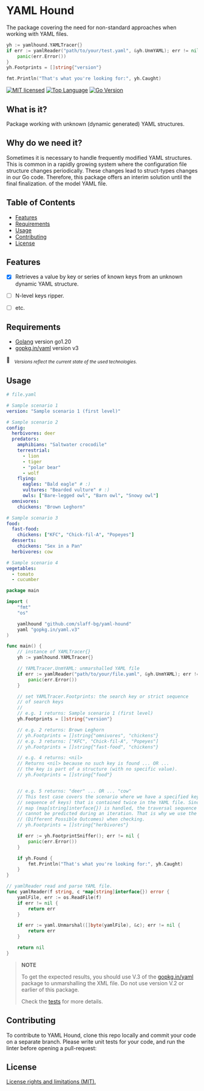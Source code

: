 # YAML Hound #
The package covering the need for non-standard approaches when working with YAML files.

```go
yh := yamlhound.YAMLTracer{}
if err := yamlReader("path/to/your/test.yaml", &yh.UnmYAML); err != nil {
    panic(err.Error())
}
yh.Footprints = []string{"version"}

fmt.Println("That's what you're looking for:", yh.Caught)
```


[![MIT licensed][shield-license]](#)
[![Top Language][top-language]](#)
[![Go Version][go-version]](#)


## What is it? ##

Package working with unknown (dynamic generated) YAML structures.


## Why do we need it? ##

Sometimes it is necessary to handle frequently modified YAML structures. This is common in a rapidly growing system where the configuration file structure changes periodically. These changes lead to struct-types changes in our Go code. Therefore, this package offers an interim solution until the final finalization. of the model YAML file.


## Table of Contents ##

* [Features](#features)
* [Requirements](#requirements)
* [Usage](#usage)
* [Contributing](#contributing)
* [License](#license)


## Features ##

- [X] Retrieves a value by key or series of known keys from an unknown dynamic YAML structure.
- [ ] N-level keys ripper.
- [ ] etc.


## Requirements ##

- [Golang](https://go.dev/dl/) version go1.20
- [gopkg.in/yaml](https://gopkg.in/yaml.v3) version v3

&#x1F4CC; &nbsp; *<sub>Versions reflect the current state of the used
technologies.</sub>*


## Usage ##

```yaml
# file.yaml

# Sample scenario 1
version: "Sample scenario 1 (first level)"

# Sample scenario 2
config:
  herbivores: deer
  predators:
    amphibians: "Saltwater crocodile"
    terrestrial:
      - lion
      - tiger
      - "polar bear"
      - wolf
    flying:
      eagles: "Bald eagle" # :)
      vultures: "Bearded vulture" # :)
      owls: ["Bare-legged owl", "Barn owl", "Snowy owl"]
  omnivores:
    chickens: "Brown Leghorn"

# Sample scenario 3
food:
  fast-food:
    chickens: ["KFC", "Chick-fil-A", "Popeyes"]
  desserts:
    chickens: "Sex in a Pan"
  herbivores: cow

# Sample scenario 4
vegetables:
  - tomato
  - cucumber

```

```go
package main

import (
	"fmt"
	"os"

	yamlhound "github.com/slaff-bg/yaml-hound"
	yaml "gopkg.in/yaml.v3"
)

func main() {
    // instance of YAMLTracer{}
	yh := yamlhound.YAMLTracer{}

    // YAMLTracer.UnmYAML: unmarshalled YAML file
	if err := yamlReader("path/to/your/file.yaml", &yh.UnmYAML); err != nil {
		panic(err.Error())
	}

    // set YAMLTracer.Footprints: the search key or strict sequence
    // of search keys
    // 
    // e.g. 1 returns: Sample scenario 1 (first level)
	yh.Footprints = []string{"version"}

    // e.g. 2 returns: Brown Leghorn
	// yh.Footprints = []string{"omnivores", "chickens"}
    // e.g. 3 returns: ["KFC", "Chick-fil-A", "Popeyes"]
	// yh.Footprints = []string{"fast-food", "chickens"}

    // e.g. 4 returns: <nil>
    // Returns <nil> because no such key is found ... OR ...
    // the key is part of a structure (with no specific value).
	// yh.Footprints = []string{"food"}


    // e.g. 5 returns: "deer" ... OR ... "cow"
    // This test case covers the scenario where we have a specified key (or
    // sequence of keys) that is contained twice in the YAML file. Since a
    // map (map[string]interface{}) is handled, the traversal sequence
    // cannot be predicted during an iteration. That is why we use the DPO
    // (Different Possible Outcomes) when checking.
	// yh.Footprints = []string{"herbivores"}

	if err := yh.FootprintSniffer(); err != nil {
		panic(err.Error())
	}

    if yh.Found {
	    fmt.Println("That's what you're looking for:", yh.Caught)
    }
}

// yamlReader read and parse YAML file.
func yamlReader(f string, c *map[string]interface{}) error {
	yamlFile, err := os.ReadFile(f)
	if err != nil {
		return err
	}

	if err := yaml.Unmarshal([]byte(yamlFile), &c); err != nil {
		return err
	}

	return nil
}
```


>__NOTE__
>
> To get the expected results, you should use V.3 of the
> [gopkg.in/yaml](https://gopkg.in/yaml.v3) package to unmarshalling the XML
> file. Do not use version V.2 or earlier of this package.
>
> Check the [tests](https://github.com/slaff-bg/yaml-hound/blob/main/yaml-hound_test.go) for more details.



## Contributing ##

To contribute to YAML Hound, clone this repo locally and commit your code on a separate branch. Please write unit tests for your code, and run the linter before opening a pull-request:


## License ##

[License rights and limitations (MIT).](https://github.com/slaff-bg/yaml-hound/blob/main/LICENSE)


[shield-license]: https://img.shields.io/github/license/slaff-bg/yaml-hound?style=flat&logo=github
[top-language]: https://img.shields.io/github/languages/top/slaff-bg/yaml-hound?style=flat&logo=github
[go-version]: https://img.shields.io/github/go-mod/go-version/slaff-bg/yaml-hound?style=flat&logo=github
[tag-latest]: https://img.shields.io/github/v/tag/slaff-bg/yaml-hound?style=flat&logo=github
[repo-syze]: https://img.shields.io/github/repo-size/slaff-bg/yaml-hound?style=flat&logo=github
[shield-coverage]: https://img.shields.io/badge/coverage-95.0%25-brightgreen.svg?style=flat&logo=github
